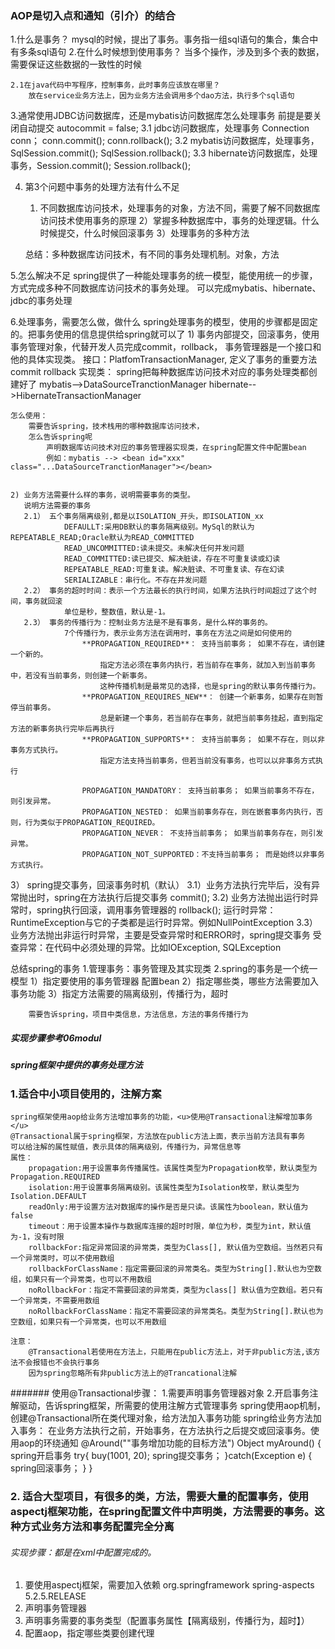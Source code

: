 ### AOP是切入点和通知（引介）的结合
1.什么是事务？
	mysql的时候，提出了事务。事务指一组sql语句的集合，集合中有多条sql语句
2.在什么时候想到使用事务？
	当多个操作，涉及到多个表的数据，需要保证这些数据的一致性的时候

	2.1在java代码中写程序，控制事务，此时事务应该放在哪里？
		放在service业务方法上，因为业务方法会调用多个dao方法，执行多个sql语句

3.通常使用JDBC访问数据库，还是mybatis访问数据库怎么处理事务
	前提是要关闭自动提交 autocommit = false;
	3.1 jdbc访问数据库，处理事务 Connection conn； conn.commit(); conn.rollback();
	3.2 mybatis访问数据库，处理事务，SqlSession.commit(); SqlSession.rollback();
	3.3 hibernate访问数据库，处理事务，Session.commit(); Session.rollback();

4. 第3个问题中事务的处理方法有什么不足
	1) 不同数据库访问技术，处理事务的对象，方法不同，需要了解不同数据库访问技术使用事务的原理
	2）掌握多种数据库中，事务的处理逻辑。什么时候提交，什么时候回滚事务
	3）处理事务的多种方法

	总结：多种数据库访问技术，有不同的事务处理机制。对象，方法

5.怎么解决不足
	spring提供了一种能处理事务的统一模型，能使用统一的步骤，方式完成多种不同数据库访问技术的事务处理。
	可以完成mybatis、hibernate、jdbc的事务处理

6.处理事务，需要怎么做，做什么 
	spring处理事务的模型，使用的步骤都是固定的。把事务使用的信息提供给spring就可以了
	1) 事务内部提交，回滚事务，使用事务管理对象，代替开发人员完成commit，rollback，
	事务管理器是一个接口和他的具体实现类。
	接口：PlatfomTransactionManager, 定义了事务的重要方法 commit rollback
	实现类： spring把每种数据库访问技术对应的事务处理类都创建好了
		mybatis-->DataSourceTranctionManager
		hibernate-->HibernateTransactionManager

	怎么使用：
		需要告诉spring，技术栈用的哪种数据库访问技术，
		怎么告诉spring呢
			声明数据库访问技术对应的事务管理器实现类，在spring配置文件中配置bean
			例如：mybatis --> <bean id="xxx" class="...DataSourceTranctionManager"></bean>


	2) 业务方法需要什么样的事务，说明需要事务的类型。
	   说明方法需要的事务
	   2.1） 五个事务隔离级别,都是以ISOLATION_开头，即ISOLATION_xx
			   	DEFAULLT:采用DB默认的事务隔离级别。MySql的默认为REPEATABLE_READ;Oracle默认为READ_COMMITTED
			   	READ_UNCOMMITTED:读未提交。未解决任何并发问题
			   	READ_COMMITTED:读已提交、解决脏读，存在不可重复读或幻读
			   	REPEATABLE_READ:可重复读。解决脏读、不可重复读、存在幻读
			   	SERIALIZABLE：串行化。不存在并发问题
	   2.2） 事务的超时时间：表示一个方法最长的执行时间，如果方法执行时间超过了这个时间，事务就回滚
				单位是秒，整数值，默认是-1。
	   2.3） 事务的传播行为：控制业务方法是不是有事务，是什么样的事务的。
	   			7个传播行为，表示业务方法在调用时，事务在方法之间是如何使用的
	   				**PROPAGATION_REQUIRED**： 支持当前事务； 如果不存在，请创建一个新的。
	   					指定方法必须在事务内执行，若当前存在事务，就加入到当前事务中，若没有当前事务，则创建一个新事务。
	   					这种传播机制是最常见的选择，也是spring的默认事务传播行为。
					**PROPAGATION_REQUIRES_NEW**： 创建一个新事务，如果存在则暂停当前事务。
						总是新建一个事务，若当前存在事务，就把当前事务挂起，直到指定方法的新事务执行完毕后再执行
					**PROPAGATION_SUPPORTS**： 支持当前事务； 如果不存在，则以非事务方式执行。
						指定方法支持当前事务，但若当前没有事务，也可以以非事务方式执行

	   				PROPAGATION_MANDATORY： 支持当前事务； 如果当前事务不存在，则引发异常。
					PROPAGATION_NESTED： 如果当前事务存在，则在嵌套事务内执行，否则，行为类似于PROPAGATION_REQUIRED。
					PROPAGATION_NEVER： 不支持当前事务； 如果当前事务存在，则引发异常。
					PROPAGATION_NOT_SUPPORTED：不支持当前事务； 而是始终以非事务方式执行。

   3） spring提交事务，回滚事务时机（默认）
   		3.1）业务方法执行完毕后，没有异常抛出时，spring在方法执行后提交事务 commit();
   		3.2) 业务方法抛出运行时异常时，spring执行回滚，调用事务管理器的 rollback();
   			运行时异常：RuntimeException与它的子类都是运行时异常。例如NullPointException
   		3.3）业务方法抛出非运行时异常，主要是受查异常时和ERROR时，spring提交事务
			受查异常：在代码中必须处理的异常。比如IOException, SQLException

总结spring的事务
	1.管理事务：事务管理及其实现类
	2.spring的事务是一个统一模型
		1）指定要使用的事务管理器 配置bean
		2）指定哪些类，哪些方法需要加入事务功能
		3）指定方法需要的隔离级别，传播行为，超时

		需要告诉spring，项目中类信息，方法信息，方法的事务传播行为

##### 实现步骤参考06modul

##### spring框架中提供的事务处理方法
### 1.适合中小项目使用的，注解方案
    spring框架使用aop给业务方法增加事务的功能，<u>使用@Transactional注解增加事务</u>
    @Transactional属于spring框架，方法放在public方法上面，表示当前方法具有事务
    可以给注解的属性赋值，表示具体的隔离级别，传播行为，异常信息等
    属性：
        propagation:用于设置事务传播属性。该属性类型为Propagation枚举，默认类型为Propagation.REQUIRED
        isolation:用于设置事务隔离级别。该属性类型为Isolation枚举，默认类型为Isolation.DEFAULT
        readOnly:用于设置方法对数据库的操作是否是只读。该属性为boolean，默认值为false
        timeout：用于设置本操作与数据库连接的超时时限，单位为秒，类型为int，默认值为-1，没有时限
        rollbackFor:指定异常回滚的异常类，类型为Class[], 默认值为空数组。当然若只有一个异常类时，可以不使用数组
        rollbackForClassName：指定需要回滚的异常类名。类型为String[].默认也为空数组，如果只有一个异常类，也可以不用数组
        noRollbackFor：指定不需要回滚的异常类，类型为class[] 默认值为空数组。若只有一个异常类，不需要用数组
        noRollbackForClassName：指定不需要回滚的异常类名。类型为String[].默认也为空数组，如果只有一个异常类，也可以不用数组
        
    注意：
        @Transactional若使用在方法上，只能用在public方法上，对于非public方法,该方法不会报错也不会执行事务
        因为spring忽略所有非public方法上的@Trancational注解   
        
        
####### 使用@Transactional步骤：
1.需要声明事务管理器对象
    <bean id="xx" class="xxx.DataSourceTransactionManager" />
2.开启事务注解驱动，告诉spring框架，所需要的使用注解方式管理事务
 spring使用aop机制，创建@Transactional所在类代理对象，给方法加入事务功能
 spring给业务方法加入事务：
    在业务方法执行之前，开始事务，在方法执行之后提交或回滚事务。使用aop的环绕通知
    @Around(""事务增加功能的目标方法")
    Object myAround() {
        spring开启事务
        try{
            buy(1001, 20);
            spring提交事务；
        }catch(Exception e) {
            spring回滚事务；
        }
    }
    
    
### 2. 适合大型项目，有很多的类，方法，需要大量的配置事务，使用aspectj框架功能，在spring配置文件中声明类，方法需要的事务。这种方式业务方法和事务配置完全分离
###### 实现步骤：都是在xml中配置完成的。
 1. 要使用aspectj框架，需要加入依赖
     <!-- https://mvnrepository.com/artifact/org.springframework/spring-aspects -->
     <dependency>
         <groupId>org.springframework</groupId>
         <artifactId>spring-aspects</artifactId>
         <version>5.2.5.RELEASE</version>
     </dependency>
 2. 声明事务管理器
     <bean id="xxx" class="DataSourceTransactionManager"/>  
 3. 声明事务需要的事务类型（配置事务属性【隔离级别，传播行为，超时】）
 4. 配置aop，指定哪些类要创建代理